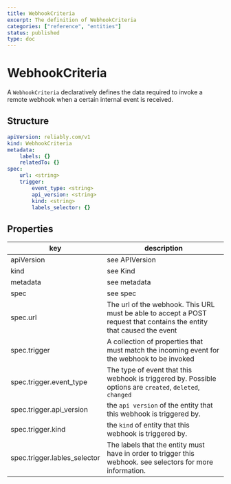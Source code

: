 ```yaml
---
title: WebhookCriteria
excerpt: The definition of WebhookCriteria
categories: ["reference", "entities"]
status: published
type: doc
---
```

# WebhookCriteria

A `WebhookCriteria` declaratively defines the data required to invoke a remote webhook when a certain internal event is received.

## Structure

```yaml
apiVersion: reliably.com/v1
kind: WebhookCriteria
metadata:
    labels: {}
    relatedTo: {}
spec:
    url: <string>
    trigger:
        event_type: <string>
        api_version: <string>
        kind: <string>
        labels_selector: {}
```

## Properties
| key | description |
|---|---|
| apiVersion | see <g-link to="/reference/entities#apiVersion">APIVersion</g-link> |
| kind | see <g-link to="/reference/entities#kind">Kind</g-link> |
| metadata | see <g-link to="/reference/entities/#metadata">metadata</g-link> |
| spec | see <g-link to="/reference/entities#spec">spec</g-link> |
| spec.url | The url of the webhook. This URL must be able to accept a POST request that contains the entity that caused the event |
| spec.trigger | A collection of properties that must match the incoming event for the webhook to be invoked |
| spec.trigger.event_type | The type of event that this webhook is triggered by. Possible options are `created`, `deleted`, `changed` |
| spec.trigger.api_version | the `api version` of the entity that this webhook is triggered by. |
| spec.trigger.kind | the `kind` of entity that this webhook is triggered by. |
| spec.trigger.lables_selector | The labels that the entity must have in order to trigger this webhook. see <g-link to="/reference/entities#selectors">selectors</g-link> for more information. |